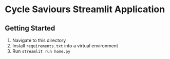 # Cycle Saviours Streamlit Application

## Getting Started
1. Navigate to this directory
2. Install `requirements.txt` into a virtual environment
3. Run `streamlit run home.py`
